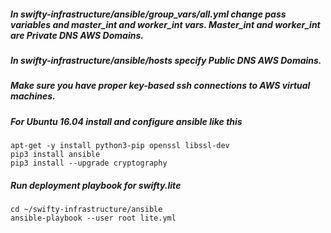 ##### In swifty-infrastructure/ansible/group_vars/all.yml change pass variables and master_int and worker_int vars. Master_int and worker_int are Private DNS AWS Domains.
##### In swifty-infrastructure/ansible/hosts specify Public DNS AWS Domains.
##### Make sure you have proper key-based ssh connections to AWS virtual machines.
##### For Ubuntu 16.04 install and configure ansible like this

```
apt-get -y install python3-pip openssl libssl-dev
pip3 install ansible
pip3 install --upgrade cryptography
```
##### Run deployment playbook for swifty.lite

```
cd ~/swifty-infrastructure/ansible
ansible-playbook --user root lite.yml
```
